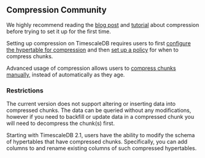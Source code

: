 ## Compression <tag type="community">Community</tag>

We highly recommend reading the [blog post][blog-compression] and
[tutorial][using-compression] about compression before trying to set it up
for the first time.

Setting up compression on TimescaleDB requires users to first [configure the
hypertable for compression](/compression/alter_table_compression/) and then [set up a
policy](/compression/add_compression_policy/) for when to compress chunks.

Advanced usage of compression allows users to [compress chunks
manually](/compression/compress_chunk), instead of automatically as they age.

### Restrictions

The current version does not support altering or inserting data into compressed
chunks. The data can be queried without any modifications, however if you
need to backfill or update data in a compressed chunk you will need to
decompress the chunk(s) first.

Starting with TimescaleDB 2.1, users have the ability to modify the schema
of hypertables that have compressed chunks.
Specifically, you can add columns to and rename existing columns of
such compressed hypertables.

[blog-compression]: https://blog.timescale.com/blog/building-columnar-compression-in-a-row-oriented-database/
[using-compression]: /how-to-guides/compression/index/
